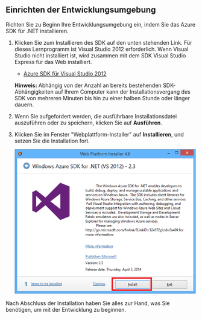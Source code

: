 ﻿<h2><a name="setupdevenv"></a>Einrichten der Entwicklungsumgebung</h2>

Richten Sie zu Beginn Ihre Entwicklungsumgebung ein, indem Sie das Azure SDK für .NET installieren.

1. Klicken Sie zum Installieren des SDK auf den unten stehenden Link. Für dieses Lernprogramm ist Visual Studio 2012 erforderlich. Wenn Visual Studio nicht installiert ist, wird zusammen mit dem SDK Visual Studio Express für das Web installiert.

	- [Azure SDK für Visual Studio 2012][]

	**Hinweis:** Abhängig von der Anzahl an bereits bestehenden SDK-Abhängigkeiten auf Ihrem Computer kann der Installationsvorgang des SDK von mehreren Minuten bis hin zu einer halben Stunde oder länger dauern.

2. Wenn Sie aufgefordert werden, die ausführbare Installationsdatei auszuführen oder zu speichern, klicken Sie auf **Ausführen**.

3. Klicken Sie im Fenster "Webplattform-Installer" auf **Installieren**, und setzen Sie die Installation fort.

	![Web Platform Installer - Azure SDK for .NET][WebPIAzureSdk]

Nach Abschluss der Installation haben Sie alles zur Hand, was Sie benötigen, um mit der Entwicklung zu beginnen.

[Azure SDK für Visual Studio 2012]: http://go.microsoft.com/fwlink/?LinkID=324323
[WebPIAzureSdk]: ./media/install-sdk-2012-only/WebPI46-2012.png
